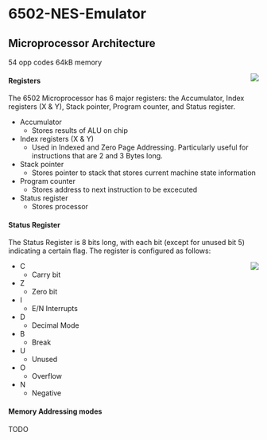 # 6502-NES-Emulator
## Microprocessor Architecture 

54 opp codes
64kB memory




<img align="right" src="https://user-images.githubusercontent.com/83780720/165873944-c7f24080-adb7-450c-8e1c-7b6cb7d84c1c.png">

#### Registers
The 6502 Microprocessor has 6 major registers: the Accumulator, Index registers (X & Y), Stack pointer, Program counter, and Status register. 
- Accumulator
  - Stores results of ALU on chip
- Index registers (X & Y)
  - Used in Indexed and Zero Page Addressing. Particularly useful for instructions that are 2 and 3 Bytes long. 
- Stack pointer
  - Stores pointer to stack that stores current machine state information
- Program counter
  - Stores address to next instruction to be excecuted
- Status register
  - Stores processor 




#### Status Register
The Status Register is 8 bits long, with each bit (except for unused bit 5) indicating a certain flag. The register is configured as follows:



<img align="right" src="https://user-images.githubusercontent.com/83780720/165876735-cdc260b7-1aaf-4d1f-99c0-4384522bef58.png">

- C
  - Carry bit
- Z 
  - Zero bit
- I
  - E/N Interrupts
- D
  - Decimal Mode
- B 
  - Break
- U
  - Unused
- O
  - Overflow
- N
  - Negative


#### Memory Addressing modes
TODO
